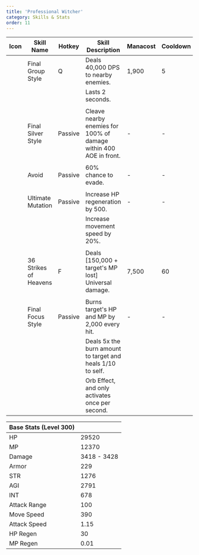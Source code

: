 ```yaml
---
title: 'Professional Witcher'
category: Skills & Stats
order: 11
---
```

| Icon | Skill Name            | Hotkey  | Skill Description                                                 | Manacost | Cooldown | Buff Duration | Shard Cost | Max Level |
|------|-----------------------|---------|-------------------------------------------------------------------|----------|----------|---------------|------------|-----------|
|      | Final Group Style     | Q       | Deals 40,000 DPS to nearby enemies.                               | 1,900    | 5        | -             | -          | 30        |
|      |                       |         | Lasts 2 seconds.                                                  |          |          |               |            |           |
|      |                       |         |                                                                   |          |          |               |            |           |
|      | Final Silver Style    | Passive | Cleave nearby enemies for 100% of damage within 400 AOE in front. | -        | -        | -             | -          | 30        |
|      |                       |         |                                                                   |          |          |               |            |           |
|      | Avoid                 | Passive | 60% chance to evade.                                              | -        | -        | -             | -          | 30        |
|      |                       |         |                                                                   |          |          |               |            |           |
|      | Ultimate Mutation     | Passive | Increase HP regeneration by 500.                                  | -        | -        | -             | -          | 30        |
|      |                       |         | Increase movement speed by 20%.                                   |          |          |               |            |           |
|      |                       |         |                                                                   |          |          |               |            |           |
|      | 36 Strikes of Heavens | F       | Deals [150,000 + target's MP lost] Universal damage.              | 7,500    | 60       | -             | 3          | 30        |
|      |                       |         |                                                                   |          |          |               |            |           |
|      | Final Focus Style     | Passive | Burns target's HP and MP by 2,000 every hit.                      | -        | -        | -             | -          | 1         |
|      |                       |         | Deals 5x the burn amount to target and heals 1/10 to self.        |          |          |               |            |           |
|      |                       |         | Orb Effect, and only activates once per second.                   |          |          |               |            |           |


| Base Stats (Level 300) |                   |
|------------------------|-------------------|
| HP                     | 29520             |
| MP                     | 12370             |
| Damage                 |       3418 - 3428 |
| Armor                  | 229               |
| STR                    | 1276              |
| AGI                    | 2791              |
| INT                    | 678               |
| Attack Range           | 100               |
| Move Speed             | 390               |
| Attack Speed           | 1.15              |
| HP Regen               | 30                |
| MP Regen               | 0.01              |